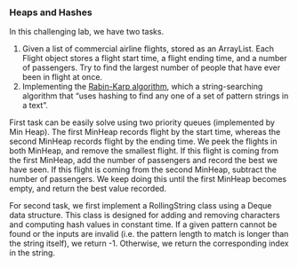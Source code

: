 ### Heaps and Hashes
In this challenging lab, we have two tasks.
1. Given a list of commercial airline flights, stored as an ArrayList. Each Flight object stores a flight start time, a flight ending time,
and a number of passengers. Try to find the largest number of people that have ever been in flight at once.
2. Implementing the [Rabin-Karp algorithm](https://en.wikipedia.org/wiki/Rabin%E2%80%93Karp_algorith), which a string-searching algorithm that “uses hashing to find any one of a set of pattern strings
in a text”.

First task can be easily solve using two priority queues (implemented by Min Heap). The first MinHeap records flight by the start time, whereas
the second MinHeap records flight by the ending time. We peek the flights in both MinHeap, and remove the smallest flight. If this flight
is coming from the first MinHeap, add the number of passengers and record the best we have seen. If this flight is coming from the second
MinHeap, subtract the number of passengers. We keep doing this until the first MinHeap becomes empty, and return the best value recorded.

For second task, we first implement a RollingString class using a Deque data structure. This class is designed for adding and removing characters
and computing hash values in constant time. If a given pattern cannot be found or the inputs are invalid (i.e. the pattern length to match
is longer than the string itself), we return -1. Otherwise, we return the corresponding index in the string.
